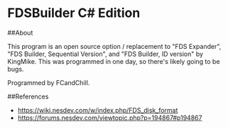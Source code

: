 # FDSBuilder C# Edition

##About

This program is an open source option / replacement to "FDS Expander", "FDS Builder, Sequential Version", and "FDS Builder, ID version" by KingMike. This was programmed in one day, so there's likely going to be bugs.

Programmed by FCandChill.

##References
* https://wiki.nesdev.com/w/index.php/FDS_disk_format
* https://forums.nesdev.com/viewtopic.php?p=194867#p194867